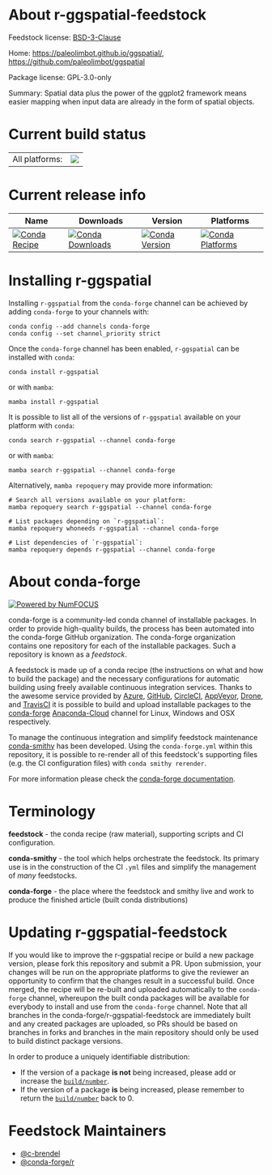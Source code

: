 About r-ggspatial-feedstock
===========================

Feedstock license: [BSD-3-Clause](https://github.com/conda-forge/r-ggspatial-feedstock/blob/main/LICENSE.txt)

Home: https://paleolimbot.github.io/ggspatial/, https://github.com/paleolimbot/ggspatial

Package license: GPL-3.0-only

Summary: Spatial data plus the power of the ggplot2 framework means easier mapping when input data are already in the form of spatial objects.

Current build status
====================


<table><tr><td>All platforms:</td>
    <td>
      <a href="https://dev.azure.com/conda-forge/feedstock-builds/_build/latest?definitionId=18671&branchName=main">
        <img src="https://dev.azure.com/conda-forge/feedstock-builds/_apis/build/status/r-ggspatial-feedstock?branchName=main">
      </a>
    </td>
  </tr>
</table>

Current release info
====================

| Name | Downloads | Version | Platforms |
| --- | --- | --- | --- |
| [![Conda Recipe](https://img.shields.io/badge/recipe-r--ggspatial-green.svg)](https://anaconda.org/conda-forge/r-ggspatial) | [![Conda Downloads](https://img.shields.io/conda/dn/conda-forge/r-ggspatial.svg)](https://anaconda.org/conda-forge/r-ggspatial) | [![Conda Version](https://img.shields.io/conda/vn/conda-forge/r-ggspatial.svg)](https://anaconda.org/conda-forge/r-ggspatial) | [![Conda Platforms](https://img.shields.io/conda/pn/conda-forge/r-ggspatial.svg)](https://anaconda.org/conda-forge/r-ggspatial) |

Installing r-ggspatial
======================

Installing `r-ggspatial` from the `conda-forge` channel can be achieved by adding `conda-forge` to your channels with:

```
conda config --add channels conda-forge
conda config --set channel_priority strict
```

Once the `conda-forge` channel has been enabled, `r-ggspatial` can be installed with `conda`:

```
conda install r-ggspatial
```

or with `mamba`:

```
mamba install r-ggspatial
```

It is possible to list all of the versions of `r-ggspatial` available on your platform with `conda`:

```
conda search r-ggspatial --channel conda-forge
```

or with `mamba`:

```
mamba search r-ggspatial --channel conda-forge
```

Alternatively, `mamba repoquery` may provide more information:

```
# Search all versions available on your platform:
mamba repoquery search r-ggspatial --channel conda-forge

# List packages depending on `r-ggspatial`:
mamba repoquery whoneeds r-ggspatial --channel conda-forge

# List dependencies of `r-ggspatial`:
mamba repoquery depends r-ggspatial --channel conda-forge
```


About conda-forge
=================

[![Powered by
NumFOCUS](https://img.shields.io/badge/powered%20by-NumFOCUS-orange.svg?style=flat&colorA=E1523D&colorB=007D8A)](https://numfocus.org)

conda-forge is a community-led conda channel of installable packages.
In order to provide high-quality builds, the process has been automated into the
conda-forge GitHub organization. The conda-forge organization contains one repository
for each of the installable packages. Such a repository is known as a *feedstock*.

A feedstock is made up of a conda recipe (the instructions on what and how to build
the package) and the necessary configurations for automatic building using freely
available continuous integration services. Thanks to the awesome service provided by
[Azure](https://azure.microsoft.com/en-us/services/devops/), [GitHub](https://github.com/),
[CircleCI](https://circleci.com/), [AppVeyor](https://www.appveyor.com/),
[Drone](https://cloud.drone.io/welcome), and [TravisCI](https://travis-ci.com/)
it is possible to build and upload installable packages to the
[conda-forge](https://anaconda.org/conda-forge) [Anaconda-Cloud](https://anaconda.org/)
channel for Linux, Windows and OSX respectively.

To manage the continuous integration and simplify feedstock maintenance
[conda-smithy](https://github.com/conda-forge/conda-smithy) has been developed.
Using the ``conda-forge.yml`` within this repository, it is possible to re-render all of
this feedstock's supporting files (e.g. the CI configuration files) with ``conda smithy rerender``.

For more information please check the [conda-forge documentation](https://conda-forge.org/docs/).

Terminology
===========

**feedstock** - the conda recipe (raw material), supporting scripts and CI configuration.

**conda-smithy** - the tool which helps orchestrate the feedstock.
                   Its primary use is in the construction of the CI ``.yml`` files
                   and simplify the management of *many* feedstocks.

**conda-forge** - the place where the feedstock and smithy live and work to
                  produce the finished article (built conda distributions)


Updating r-ggspatial-feedstock
==============================

If you would like to improve the r-ggspatial recipe or build a new
package version, please fork this repository and submit a PR. Upon submission,
your changes will be run on the appropriate platforms to give the reviewer an
opportunity to confirm that the changes result in a successful build. Once
merged, the recipe will be re-built and uploaded automatically to the
`conda-forge` channel, whereupon the built conda packages will be available for
everybody to install and use from the `conda-forge` channel.
Note that all branches in the conda-forge/r-ggspatial-feedstock are
immediately built and any created packages are uploaded, so PRs should be based
on branches in forks and branches in the main repository should only be used to
build distinct package versions.

In order to produce a uniquely identifiable distribution:
 * If the version of a package **is not** being increased, please add or increase
   the [``build/number``](https://docs.conda.io/projects/conda-build/en/latest/resources/define-metadata.html#build-number-and-string).
 * If the version of a package **is** being increased, please remember to return
   the [``build/number``](https://docs.conda.io/projects/conda-build/en/latest/resources/define-metadata.html#build-number-and-string)
   back to 0.

Feedstock Maintainers
=====================

* [@c-brendel](https://github.com/c-brendel/)
* [@conda-forge/r](https://github.com/conda-forge/r/)

